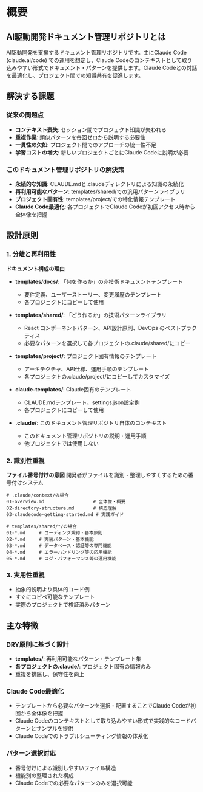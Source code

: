# 概要

## AI駆動開発ドキュメント管理リポジトリとは

AI駆動開発を支援するドキュメント管理リポジトリです。主にClaude Code (claude.ai/code) での運用を想定し、Claude Codeのコンテキストとして取り込みやすい形式でドキュメント・パターンを提供します。Claude Codeとの対話を最適化し、プロジェクト間での知識共有を促進します。

## 解決する課題

### 従来の問題点
- **コンテキスト喪失**: セッション間でプロジェクト知識が失われる
- **重複作業**: 類似パターンを毎回ゼロから説明する必要性
- **一貫性の欠如**: プロジェクト間でのアプローチの統一性不足
- **学習コストの増大**: 新しいプロジェクトごとにClaude Codeに説明が必要

### このドキュメント管理リポジトリの解決策
- **永続的な知識**: CLAUDE.mdと.claudeディレクトリによる知識の永続化
- **再利用可能なパターン**: templates/shared/での汎用パターンライブラリ
- **プロジェクト固有性**: templates/project/での特化情報テンプレート
- **Claude Code最適化**: 各プロジェクトでClaude Codeが初回アクセス時から全体像を把握

## 設計原則

### 1. 分離と再利用性

**ドキュメント構成の理由**
- **templates/docs/**: 「何を作るか」の非技術ドキュメントテンプレート
  - 要件定義、ユーザーストーリー、変更履歴のテンプレート
  - 各プロジェクトにコピーして使用

- **templates/shared/**: 「どう作るか」の技術パターンライブラリ
  - React コンポーネントパターン、API設計原則、DevOps のベストプラクティス
  - 必要なパターンを選択して各プロジェクトの.claude/shared/にコピー

- **templates/project/**: プロジェクト固有情報のテンプレート
  - アーキテクチャ、API仕様、運用手順のテンプレート
  - 各プロジェクトの.claude/project/にコピーしてカスタマイズ

- **claude-templates/**: Claude固有のテンプレート
  - CLAUDE.mdテンプレート、settings.json設定例
  - 各プロジェクトにコピーして使用

- **.claude/**: このドキュメント管理リポジトリ自体のコンテキスト
  - このドキュメント管理リポジトリの説明・運用手順
  - 他プロジェクトでは使用しない

### 2. 識別性重視

**ファイル番号付けの意図**
開発者がファイルを識別・整理しやすくするための番号付けシステム

```
# .claude/context/の場合
01-overview.md                  # 全体像・概要
02-directory-structure.md       # 構造理解
03-claudecode-getting-started.md # 実践ガイド

# templates/shared/*/の場合
01-*.md     # コーディング規約・基本原則
02-*.md     # 実装パターン・基本機能
03-*.md     # データベース・認証等の専門機能
04-*.md     # エラーハンドリング等の応用機能
05-*.md     # ログ・パフォーマンス等の運用機能
```

### 3. 実用性重視
- 抽象的説明より具体的コード例
- すぐにコピペ可能なテンプレート
- 実際のプロジェクトで検証済みパターン

## 主な特徴

### DRY原則に基づく設計
- **templates/**: 再利用可能なパターン・テンプレート集
- **各プロジェクトの.claude/**: プロジェクト固有の情報のみ
- 重複を排除し、保守性を向上

### Claude Code最適化
- テンプレートから必要なパターンを選択・配置することでClaude Codeが初回から全体像を把握
- Claude Codeのコンテキストとして取り込みやすい形式で実践的なコードパターンとサンプルを提供
- Claude Codeでのトラブルシューティング情報の体系化

### パターン選択対応
- 番号付けによる識別しやすいファイル構造
- 機能別の整理された構成
- Claude Codeでの必要なパターンのみを選択可能